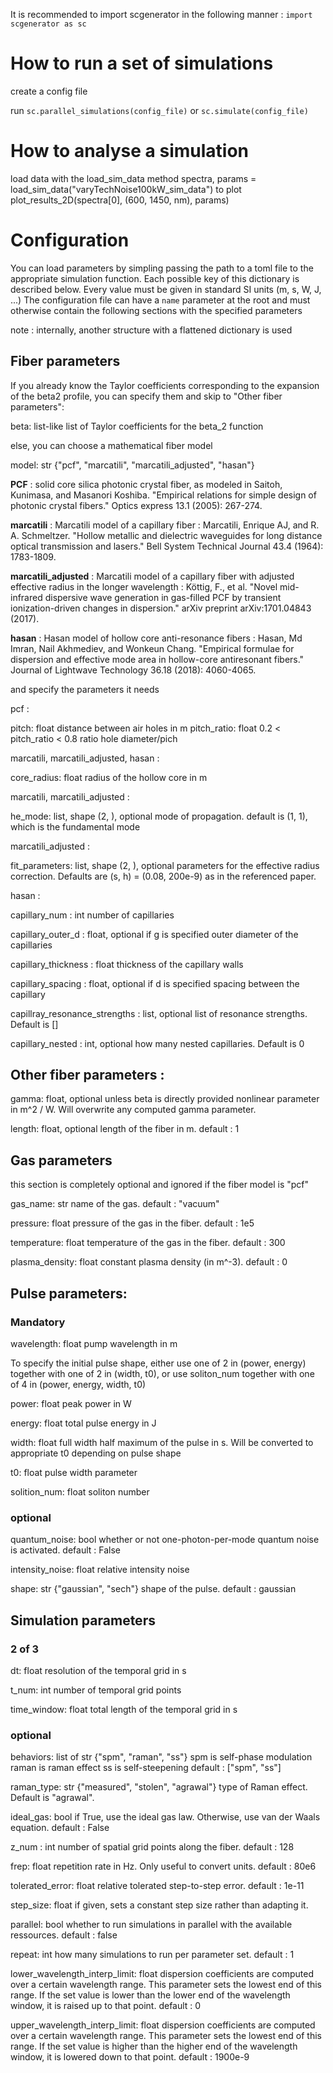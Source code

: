 It is recommended to import scgenerator in the following manner :
`import scgenerator as sc`

# How to run a set of simulations
create a config file

run `sc.parallel_simulations(config_file)` or `sc.simulate(config_file)`

# How to analyse a simulation

load data with the load_sim_data method
spectra, params = load_sim_data("varyTechNoise100kW_sim_data")
    to plot
        plot_results_2D(spectra[0], (600, 1450, nm), params)


# Configuration

You can load parameters by simpling passing the path to a toml file to the appropriate simulation function. Each possible key of this dictionary is described below. Every value must be given in standard SI units (m, s, W, J, ...)
The configuration file can have a ```name``` parameter at the root and must otherwise contain the following sections with the specified parameters

note : internally, another structure with a flattened dictionary is used



## Fiber parameters
If you already know the Taylor coefficients corresponding to the expansion of the beta2 profile, you can specify them and skip to "Other fiber parameters":

beta: list-like
    list of Taylor coefficients for the beta_2 function


else, you can choose a mathematical fiber model

model: str {"pcf", "marcatili", "marcatili_adjusted", "hasan"}

**PCF** : solid core silica photonic crystal fiber, as modeled in Saitoh, Kunimasa, and Masanori Koshiba. "Empirical relations for simple design of photonic crystal fibers." Optics express 13.1 (2005): 267-274.

**marcatili** : Marcatili model of a capillary fiber : Marcatili, Enrique AJ, and R. A. Schmeltzer. "Hollow metallic and dielectric waveguides for long distance optical transmission and lasers." Bell System Technical Journal 43.4 (1964): 1783-1809.

**marcatili_adjusted** : Marcatili model of a capillary fiber with adjusted effective radius in the longer wavelength : Köttig, F., et al. "Novel mid-infrared dispersive wave generation in gas-filled PCF by transient ionization-driven changes in dispersion." arXiv preprint arXiv:1701.04843 (2017).

**hasan** : Hasan model of hollow core anti-resonance fibers : Hasan, Md Imran, Nail Akhmediev, and Wonkeun Chang. "Empirical formulae for dispersion and effective mode area in hollow-core antiresonant fibers." Journal of Lightwave Technology 36.18 (2018): 4060-4065.

and specify the parameters it needs

pcf : 

pitch: float
    distance between air holes in m
pitch_ratio: float 0.2 < pitch_ratio < 0.8
    ratio hole diameter/pich

marcatili, marcatili_adjusted, hasan :

core_radius: float
    radius of the hollow core in m


marcatili, marcatili_adjusted :

he_mode: list, shape (2, ), optional
    mode of propagation. default is (1, 1), which is the fundamental mode

marcatili_adjusted :

fit_parameters: list, shape (2, ), optional
    parameters for the effective radius correction. Defaults are (s, h) = (0.08, 200e-9) as in the referenced paper.

hasan :

capillary_num : int
    number of capillaries

capillary_outer_d : float, optional if g is specified
    outer diameter of the capillaries

capillary_thickness : float
    thickness of the capillary walls

capillary_spacing : float, optional if d is specified
    spacing between the capillary

capillray_resonance_strengths : list, optional
    list of resonance strengths. Default is []

capillary_nested : int, optional
    how many nested capillaries. Default is 0

## Other fiber parameters :
   

gamma: float, optional unless beta is directly provided
    nonlinear parameter in m^2 / W. Will overwrite any computed gamma parameter.

length: float, optional
    length of the fiber in m. default : 1


## Gas parameters
this section is completely optional and ignored if the fiber model is "pcf"

gas_name: str
    name of the gas. default : "vacuum"

pressure: float
    pressure of the gas in the fiber. default : 1e5

temperature: float
    temperature of the gas in the fiber. default : 300

plasma_density: float
    constant plasma density (in m^-3). default : 0

## Pulse parameters:
### Mandatory

wavelength: float
    pump wavelength in m

To specify the initial pulse shape, either use one of 2 in (power, energy) together with one of 2 in (width, t0), or use soliton_num together with one of 4 in (power, energy, width, t0)

power: float
    peak power in W

energy: float
    total pulse energy in J

width: float
    full width half maximum of the pulse in s. Will be converted to appropriate t0 depending on pulse shape

t0: float
    pulse width parameter

solition_num: float
    soliton number

### optional

quantum_noise: bool
    whether or not one-photon-per-mode quantum noise is activated. default : False

intensity_noise: float
    relative intensity noise

shape: str {"gaussian", "sech"}
    shape of the pulse. default : gaussian



## Simulation parameters
### 2 of 3

dt: float
    resolution of the temporal grid in s
    
t_num: int
    number of temporal grid points

time_window: float
    total length of the temporal grid in s

### optional
behaviors: list of str {"spm", "raman", "ss"}
    spm is self-phase modulation
    raman is raman effect
    ss is self-steepening
    default : ["spm", "ss"]

raman_type: str {"measured", "stolen", "agrawal"}
    type of Raman effect. Default is "agrawal".

ideal_gas: bool
    if True, use the ideal gas law. Otherwise, use van der Waals equation. default : False

z_num : int
    number of spatial grid points along the fiber. default : 128

frep: float
    repetition rate in Hz. Only useful to convert units. default : 80e6

tolerated_error: float
    relative tolerated step-to-step error. default : 1e-11

step_size: float
    if given, sets a constant step size rather than adapting it.

parallel: bool
    whether to run simulations in parallel with the available ressources. default : false

repeat: int
    how many simulations to run per parameter set. default : 1

lower_wavelength_interp_limit: float
    dispersion coefficients are computed over a certain wavelength range. This parameter
    sets the lowest end of this range. If the set value is lower than the lower end of the
    wavelength window, it is raised up to that point. default : 0

upper_wavelength_interp_limit: float
    dispersion coefficients are computed over a certain wavelength range. This parameter
    sets the lowest end of this range. If the set value is higher than the higher end of the
    wavelength window, it is lowered down to that point. default : 1900e-9

